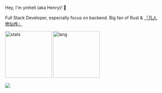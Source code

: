 Hey, I'm yinheli (aka Henry)! 👋

Full Stack Developer, especially focus on backend. Big fan of Rust & [『凡人修仙传』](https://www.bilibili.com/bangumi/media/md28223043)

<img src="https://github-readme-stats-yinheli.vercel.app/api?username=yinheli&show_icons=true&count_private=true&hide_title=true&theme=radical&_v1" alt="stats" height="152" /> <img src="https://github-readme-stats-yinheli.vercel.app/api/top-langs/?username=yinheli&langs_count=8&layout=compact&hide_title=true&hide=html,css,groff,tex,hiveql&theme=radical&_v2" alt="lang" height="152" />

![](https://komarev.com/ghpvc/?username=yinheli)

